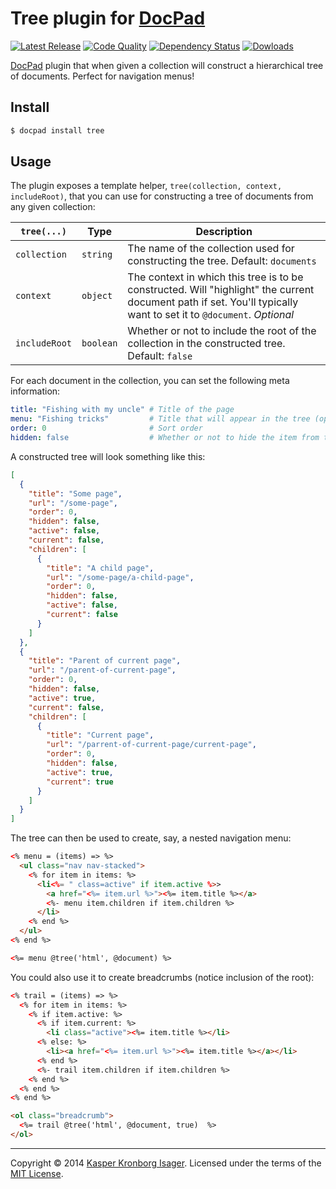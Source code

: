 # Tree plugin for [DocPad](http://docpad.org/)

[![Latest Release](http://img.shields.io/npm/v/docpad-plugin-tree.svg?style=flat)](https://www.npmjs.org/package/docpad-plugin-tree) [![Code Quality](http://img.shields.io/codeclimate/github/kasperisager/docpad-plugin-tree.svg?style=flat)](https://codeclimate.com/github/kasperisager/docpad-plugin-tree) [![Dependency Status](http://img.shields.io/gemnasium/kasperisager/docpad-plugin-tree.svg?style=flat)](https://gemnasium.com/kasperisager/docpad-plugin-tree) [![Dowloads](http://img.shields.io/npm/dm/docpad-plugin-tree.svg?style=flat)](https://www.npmjs.org/package/docpad-plugin-tree)

[DocPad](http://docpad.org/) plugin that when given a collection will construct a hierarchical tree of documents. Perfect for navigation menus!

## Install

```sh
$ docpad install tree
```

## Usage

The plugin exposes a template helper, `tree(collection, context, includeRoot)`, that you can use for constructing a tree of documents from any given collection:

`tree(...)`   | Type      | Description
---           | ---       | ---
`collection`  | `string`  | The name of the collection used for constructing the tree. Default: `documents`
`context`     | `object`  | The context in which this tree is to be constructed. Will "highlight" the current document path if set. You'll typically want to set it to `@document`. _Optional_
`includeRoot` | `boolean` | Whether or not to include the root of the collection in the constructed tree. Default: `false`

For each document in the collection, you can set the following meta information:

```yml
title: "Fishing with my uncle" # Title of the page
menu: "Fishing tricks"         # Title that will appear in the tree (optional)
order: 0                       # Sort order
hidden: false                  # Whether or not to hide the item from the tree
```

A constructed tree will look something like this:

```json
[
  {
    "title": "Some page",
    "url": "/some-page",
    "order": 0,
    "hidden": false,
    "active": false,
    "current": false,
    "children": [
      {
        "title": "A child page",
        "url": "/some-page/a-child-page",
        "order": 0,
        "hidden": false,
        "active": false,
        "current": false
      }
    ]
  },
  {
    "title": "Parent of current page",
    "url": "/parent-of-current-page",
    "order": 0,
    "hidden": false,
    "active": true,
    "current": false,
    "children": [
      {
        "title": "Current page",
        "url": "/parrent-of-current-page/current-page",
        "order": 0,
        "hidden": false,
        "active": true,
        "current": true
      }
    ]
  }
]
```

The tree can then be used to create, say, a nested navigation menu:

```html
<% menu = (items) => %>
  <ul class="nav nav-stacked">
    <% for item in items: %>
      <li<%= " class=active" if item.active %>>
        <a href="<%= item.url %>"><%= item.title %></a>
        <%- menu item.children if item.children %>
      </li>
    <% end %>
  </ul>
<% end %>

<%= menu @tree('html', @document) %>
```

You could also use it to create breadcrumbs (notice inclusion of the root):

```html
<% trail = (items) => %>
  <% for item in items: %>
    <% if item.active: %>
      <% if item.current: %>
        <li class="active"><%= item.title %></li>
      <% else: %>
        <li><a href="<%= item.url %>"><%= item.title %></a></li>
      <% end %>
      <%- trail item.children if item.children %>
    <% end %>
  <% end %>
<% end %>

<ol class="breadcrumb">
  <%= trail @tree('html', @document, true)  %>
</ol>
```

---
Copyright &copy; 2014 [Kasper Kronborg Isager](https://github.com/kasperisager). Licensed under the terms of the [MIT License](LICENSE.md).
